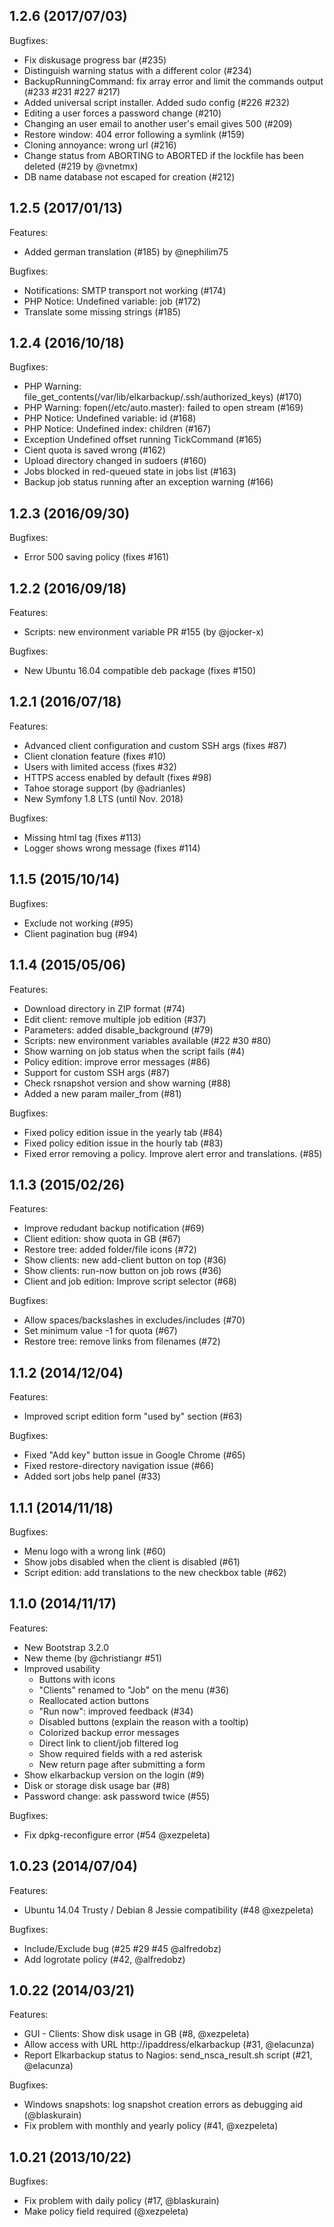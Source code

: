 ## 1.2.6 (2017/07/03)
Bugfixes:
  - Fix diskusage progress bar (#235)
  - Distinguish warning status with a different color (#234)
  - BackupRunningCommand: fix array error and limit the commands output (#233 #231 #227 #217)
  - Added universal script installer. Added sudo config (#226 #232)
  - Editing a user forces a password change (#210)
  - Changing an user email to another user's email gives 500 (#209)
  - Restore window: 404 error following a symlink (#159)
  - Cloning annoyance: wrong url (#216)
  - Change status from ABORTING to ABORTED if the lockfile has been deleted (#219 by @vnetmx)
  - DB name database not escaped for creation (#212)

## 1.2.5 (2017/01/13)
Features:
  - Added german translation (#185) by @nephilim75

Bugfixes:
  - Notifications: SMTP transport not working (#174)
  - PHP Notice: Undefined variable: job (#172)
  - Translate some missing strings (#185)

## 1.2.4 (2016/10/18)
Bugfixes:
  - PHP Warning: file_get_contents(/var/lib/elkarbackup/.ssh/authorized_keys) (#170)
  - PHP Warning: fopen(/etc/auto.master): failed to open stream (#169)
  - PHP Notice: Undefined variable: id (#168)
  - PHP Notice: Undefined index: children (#167)
  - Exception Undefined offset running TickCommand (#165)
  - Cient quota is saved wrong (#162)
  - Upload directory changed in sudoers (#160)
  - Jobs blocked in red-queued state in jobs list (#163)
  - Backup job status running after an exception warning (#166)

## 1.2.3 (2016/09/30)
Bugfixes:
  - Error 500 saving policy (fixes #161)

## 1.2.2 (2016/09/18)
Features:
  - Scripts: new environment variable PR #155 (by @jocker-x)

Bugfixes:
  - New Ubuntu 16.04 compatible deb package (fixes #150)

## 1.2.1 (2016/07/18)
Features:
  - Advanced client configuration and custom SSH args (fixes #87)
  - Client clonation feature (fixes #10)
  - Users with limited access (fixes #32)
  - HTTPS access enabled by default (fixes #98)
  - Tahoe storage support (by @adrianles)
  - New Symfony 1.8 LTS (until Nov. 2018)

Bugfixes:
  - Missing html tag (fixes #113)
  - Logger shows wrong message (fixes #114)

## 1.1.5 (2015/10/14)
Bugfixes:
  - Exclude not working (#95)
  - Client pagination bug (#94)

## 1.1.4 (2015/05/06)
Features:
  - Download directory in ZIP format (#74)
  - Edit client: remove multiple job edition (#37)
  - Parameters: added disable_background (#79)
  - Scripts: new environment variables available (#22 #30 #80)
  - Show warning on job status when the script fails (#4)
  - Policy edition: improve error messages (#86)
  - Support for custom SSH args (#87)
  - Check rsnapshot version and show warning (#88)
  - Added a new param mailer_from (#81)

Bugfixes:
  - Fixed policy edition issue in the yearly tab (#84)
  - Fixed policy edition issue in the hourly tab (#83)
  - Fixed error removing a policy. Improve alert error and translations. (#85)

## 1.1.3 (2015/02/26)
Features:
  - Improve redudant backup notification (#69)
  - Client edition: show quota in GB (#67)
  - Restore tree: added folder/file icons (#72)
  - Show clients: new add-client button on top (#36)
  - Show clients: run-now button on job rows (#36)
  - Client and job edition: Improve script selector (#68)

Bugfixes:
  - Allow spaces/backslashes in excludes/includes (#70)
  - Set minimum value -1 for quota (#67)
  - Restore tree: remove links from filenames (#72)

## 1.1.2 (2014/12/04)
Features:
  - Improved script edition form "used by" section (#63)

Bugfixes:
  - Fixed "Add key" button issue in Google Chrome (#65)
  - Fixed restore-directory navigation issue (#66)
  - Added sort jobs help panel (#33)

## 1.1.1 (2014/11/18)

Bugfixes:
  - Menu logo with a wrong link (#60)
  - Show jobs disabled when the client is disabled (#61)
  - Script edition: add translations to the new checkbox table (#62)

## 1.1.0 (2014/11/17)

Features:
  - New Bootstrap 3.2.0
  - New theme (by @christiangr #51)
  - Improved usability
    - Buttons with icons
    - "Clients" renamed to "Job" on the menu (#36)
    - Reallocated action buttons
    - "Run now": improved feedback (#34)
    - Disabled buttons (explain the reason with a tooltip)
    - Colorized backup error messages
    - Direct link to client/job filtered log
    - Show required fields with a red asterisk
    - New return page after submitting a form
  - Show elkarbackup version on the login (#9)
  - Disk or storage disk usage bar (#8)
  - Password change: ask password twice (#55)

Bugfixes:
  - Fix dpkg-reconfigure error (#54 @xezpeleta)

## 1.0.23 (2014/07/04)

Features:
  - Ubuntu 14.04 Trusty / Debian 8 Jessie compatibility (#48 @xezpeleta)

Bugfixes:
  - Include/Exclude bug (#25 #29 #45 @alfredobz)
  - Add logrotate policy (#42, @alfredobz)

## 1.0.22 (2014/03/21)

Features:
  - GUI - Clients: Show disk usage in GB (#8, @xezpeleta)
  - Allow access with URL http://ipaddress/elkarbackup (#31, @elacunza)
  - Report Elkarbackup status to Nagios: send_nsca_result.sh script (#21, @elacunza)

Bugfixes:
  - Windows snapshots: log snapshot creation errors as debugging aid (@blaskurain)
  - Fix problem with monthly and yearly policy (#41, @xezpeleta)

## 1.0.21 (2013/10/22)

Bugfixes:
  - Fix problem with daily policy (#17, @blaskurain)
  - Make policy field required (@xezpeleta)
